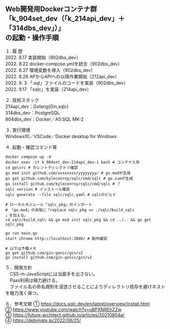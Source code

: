 Web開発用Dockerコンテナ群  
「k_904set_dev（「k_214api_dev」＋「314dbs_dev」）」  
の起動・操作手順  
---

１. 履 歴  
2022. 8.17 実装開始（902dbs_dev）  
2022. 8.22 docker-compose.ymlを統合（902dbs_dev）  
2022. 8.27 環境変数を導入（902dbs_dev）  
2022. 8.28 APからAPIへの以降作業開始（212api_dev）  
2022. 9. 3 「.sql」ファイルのコードを実装（902dbs_dev）  
2022. 9.17 「sqlc」を実装（214api_dev）  

２. 技術スタック  
214api_dev：Golang(Gin,sqlc)  
314dbs_dev：PostgreSQL  
904dbs_dev：Docker／A5:SQL MK-2  

３. 実行環境  
Windows10／VSCode／Docker desktop for Windows   

４. 起動・確認コマンド等  
```
docker compose up -d
docker exec -it k_904set_dev-214api_dev-1 bash # コンテナ入系
cd go\src # カレントディレクトリ確認
go mod init github.com/xxxxxxxx/yyyyyyyy/ # go.modが生成
go get github.com/kyleconroy/sqlc/cmd/sqlc # go.sumが生成
go install github.com/kyleconroy/sqlc/cmd/sqlc # ？
sqlc version # インストール確認
sqlc generate --file sqlc/sqlc.yaml # sqlcのビルド

# ローカルモジュール「sqlc_pkg」のインポート
# 「go.mod」の末尾に「replace sqlc_pkg => ./sqlc/build_sqlc
」を加える。
cd sqlc/build_sqlc && go mod init sqlc_pkg && cd ../.. && go get sqlc_pkg

go run main.go
start chrome http://localhost:3000/ # 動作確認

# 以下は予備メモ
go get github.com/gin-gonic/gin/v2
go install github.com/gin-gonic/gin/v2
```
<!--
go mod init github.com/goark/pa-api && go get github.com/kyleconroy/sqlc/cmd/sqlc && go install github.com/kyleconroy/sqlc/cmd/sqlc && sqlc version && sqlc generate --file sqlc/sqlc.yaml
-->
<!--
注意点：
・Golangのバージョンを今後固定する必要あり(latestにしない！)
・
・
-->
<!--
cd "C:\Users\tatsu_hira_s\Documents\My Repository\myportfolio_k\k_214api_dev\go"; docker compose up -d; docker compose exec web bash; start chrome http://localhost:3000/
go mod init github.com/gin-gonic/gin/v2 && go get && go run main.go
-->

５．開発方針  
　CSS-in-JavaScriptには当面手を出さない。  
　Paas利用は極力避ける。  
　ファイル名の命名規則を浸透させることによりディレクトリ依存を避けネストを極力浅く保つ。  
<!--
３　今後の課題（覚え書き）  
①引き続きローカルのOSにはDocker Desktop for Windows以外のミドルウェアをインストールせず開発環境はDocker上に構築すること  
②「create-react-app」を使用せずに開発用コンテナを作成すること  
③「docker-compose.yml」ファイルをルートディレクトリ「myportfolio_k」直下で一つにまとめること  
-->
６．参考文献
① https://docs.sqlc.dev/en/latest/overview/install.html  
② https://www.youtube.com/watch?v=uBPXNREhZZw  
③ https://future-architect.github.io/articles/20210804a/  
④ https://debimate.jp/2022/06/25/  
